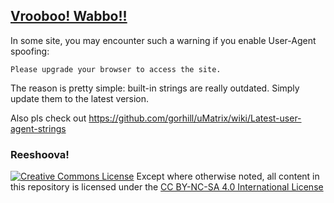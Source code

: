## [Vrooboo! Wabbo!!](https://rictusempra.github.io/uMatrix-Rules/#ovagarava)

In some site, you may encounter such a warning if you enable User-Agent spoofing:

`Please upgrade your browser to access the site.`

The reason is pretty simple: built-in strings are really outdated. Simply update them to the latest version.

Also pls check out https://github.com/gorhill/uMatrix/wiki/Latest-user-agent-strings

### Reeshoova!
<a rel="license" href="http://creativecommons.org/licenses/by-nc-sa/4.0/"><img alt="Creative Commons License" style="border-width:0" src="https://i.creativecommons.org/l/by-nc-sa/4.0/88x31.png" /></a>
Except where otherwise noted, all content in this repository is licensed under the <a rel="license" href="http://creativecommons.org/licenses/by-nc-sa/4.0/">CC BY-NC-SA 4.0 International License</a>
